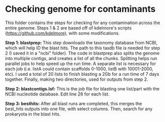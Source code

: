 # Checking genome for contaminants
This folder contains the steps for checking for any contamination across the entire genome. Steps 1 & 2 are based off of kdelmore's scripts (https://github.com/kdelmore), with some modifications.

**Step 1: blastprep:** This step downloads the taxonomy database from NCBI, which will help ID the blast hits. The path to this taxdb file is needed for step 2 (I saved it in a "ncbi" folder). The code in blastprep also splits the genome into multiple contigs, and creates a list of all the chunks. Splitting helps run parallel jobs to help speed up the run time. A separate list is necessary for each job (i.e. listA could contain scaffolds 0-1000, listB with 10001-2000, etc). I used a total of 20 lists to finish blasting a 2Gb for a run time of 7 days together.
Finally, making two directories, used for outputs from step 2.

**Step 2: blastcontigs.lsf:** This is the job file for blasting one list/part with the NCBI nucleotide database. Edit line 26 for each list.

**Step 3: besthits:** After all blast runs are completed, this merges the best_hits outputs into one file, with select columns. Then, search for any prokaryota in the blast hits.
